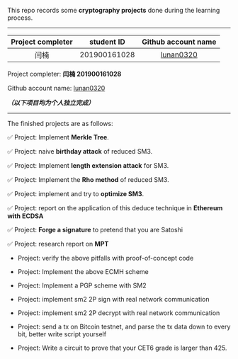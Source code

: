 This repo records some **cryptography projects** done during the learning process.



------

| Project completer |  student ID  |            Github account name            |
| :---------------: | :----------: | :---------------------------------------: |
|       闫楠        | 201900161028 | [lunan0320](https://github.com/lunan0320) |

Project completer: **闫楠 201900161028**

Github account name: [lunan0320](https://github.com/lunan0320)

***（以下项目均为个人独立完成）***

------

The finished projects are as follows:

✅ Project: Implement **Merkle Tree**.

✅ Project: naive **birthday attack** of reduced SM3.

✅ Project: Implement **length extension attack**  for SM3.

✅ Project: Implement the **Rho method** of reduced SM3.

✅ Project:  implement and try to **optimize SM3**.

✅ Project:  report on the application of this deduce technique in **Ethereum with ECDSA**

✅ Project:  **Forge a signature** to pretend that you are Satoshi

✅ Project: research report on **MPT**

- Project: verify the above pitfalls with proof-of-concept code
- Project: Implement the above ECMH scheme
- Project: Implement a PGP scheme with SM2
- Project: implement sm2 2P sign with real network communication
- Project: implement sm2 2P decrypt with real network communication

- Project: send a tx on Bitcoin testnet, and parse the tx data down to every bit, better write script yourself
- Project: Write a circuit to prove that your CET6 grade is larger than 425.
